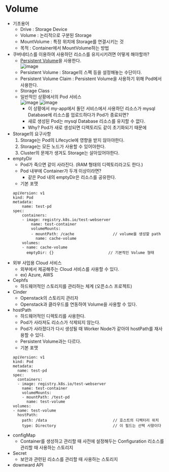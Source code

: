 # Volume
- 기초용어
    - Drive : Storage Device
    - Volume : 논리적으로 구분된 Storage
    - MountVolume : 특정 위치에 Storage를 연결시키는 것
    - 목적 : Container에서 MountVolume하는 방법
- 쿠버네티스를 이용하여 사용하던 리소스를 유지시키려면 어떻게 해야할까?
    - [Persistent Volume](Cloud/Volume/Persistent-Volume.md)을 사용한다.   
    ![image](https://user-images.githubusercontent.com/110087545/236846614-6b57fb68-d8b6-4d9d-9242-db02d951f4f3.png)
    - Persistent Volume : Storage의 스펙 등을 설정해놓는 수단이다.
    - Persistent Volume Claim : Persistent Volume을 사용하기 위해 Pod에서 사용한다.
    - Storage Class : 
    - 일반적인 상황에서의 Pod 서비스   
    ![image](https://user-images.githubusercontent.com/110087545/236847245-ef61556b-1cde-4d4c-88ff-9ac7ae1646a7.png)
    ![image](https://user-images.githubusercontent.com/110087545/236848543-102151ca-9922-4839-81dd-ffbc893ed171.png)
        - 이 상황에서 my-app에서 돌던 서비스에서 사용하던 리소스가 mysql Database에 리소스를 업로드하다가 Pod가 종료되면?
        - 새로 생성된 Pod는 mysql Database 리소스를 유지할 수 없다.
        - Why? Pod가 새로 생성되면 디렉토리도 같이 초기화되기 때문에
- Storage의 요구사항
    1. Storage는 Pod의 Lifecycle에 영향을 받지 않아야한다.
    2. Storage는 모든 노드가 사용할 수 있어야한다.
    3. Cluster의 문제가 생겨도 Storage는 살아있어야한다.
- emptyDir
    - Pod가 죽으면 같이 사라진다. (RAM 형태의 디렉토리라고도 한다.)
    - Pod 내부에 Container가 두개 이상이라면?
        - 같은 Pod 내의 emptyDir은 리소스를 공유한다.
    - 기본 포맷
    ```
    apiVersion: v1
    kind: Pod
    metadata:
        name: test-pd
    spec:
        containers:
        - image: registry.k8s.io/test-webserver
            name: test-container
            volumeMounts:
            - mountPath: /cache                 // volume을 생성할 path
              name: cache-volume
        volumes:
        - name: cache-volume
          emptyDir: {}                        // 기본적인 Volume 형태
    ```
- 외부 사업용 Cloud 서비스
    - 외부에서 제공해주는 Cloud 서비스를 사용할 수 있다.
    - ex) Azure, AWS
- Cephfs
    - 하드웨어적인 스토리지를 관리하는 체계 (오픈소스 프로젝트)
- Cinder
    - Openstack의 스토리지 관리자
    - Openstack과 클라우드를 연동하여 Volume을 사용할 수 있다.
- hostPath
    - 하드웨어적인 디렉토리를 사용한다.
    - Pod가 사라져도 리소스가 삭제되지 않는다.
    - Pod가 사라졌다가 다시 생성될 때 Worker Node가 같아야 hostPath를 재사용할 수 있다.
    - Persistent Volume과는 다르다.
    - 기본 포맷
    ```
    apiVersion: v1
    kind: Pod
    metadata:
      name: test-pd
    spec:
      containers:
      - image: registry.k8s.io/test-webserver
        name: test-container
        volumeMounts:
        - mountPath: /test-pd
          name: test-volume
    volumes:
    - name: test-volume
      hostPath:
        path: /data                             // 호스트의 디렉터리 위치
        type: Directory                         // 이 필드는 선택 사항이다
    ```
- configMap
    - Container를 생성하고 관리할 때 사전에 설정해두는 Configuration 리소스를 관리할 때 사용하는 스토리지
- Secret
    - 보안과 관련된 리소스를 관리할 때 사용하는 스토리지
- downward API